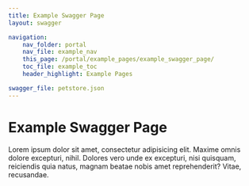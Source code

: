 ```yaml
---
title: Example Swagger Page
layout: swagger

navigation:
    nav_folder: portal 
    nav_file: example_nav
    this_page: /portal/example_pages/example_swagger_page/
    toc_file: example_toc
    header_highlight: Example Pages

swagger_file: petstore.json
---
```


# Example Swagger Page 

Lorem ipsum dolor sit amet, consectetur adipisicing elit. Maxime omnis dolore excepturi, nihil. Dolores vero unde ex excepturi, nisi quisquam, reiciendis quia natus, magnam beatae nobis amet reprehenderit? Vitae, recusandae.

